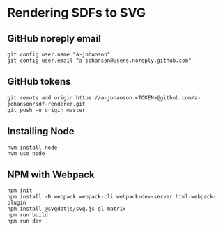 # Rendering SDFs to SVG

## GitHub noreply email
```
git config user.name "a-johanson"
git config user.email "a-johanson@users.noreply.github.com"
```

## GitHub tokens
```
git remote add origin https://a-johanson:<TOKEN>@github.com/a-johanson/sdf-renderer.git
git push -u origin master
```

## Installing Node
```
nvm install node
nvm use node
```

## NPM with Webpack
```
npm init
npm install -D webpack webpack-cli webpack-dev-server html-webpack-plugin
npm install @svgdotjs/svg.js gl-matrix
npm run build
npm run dev
```
